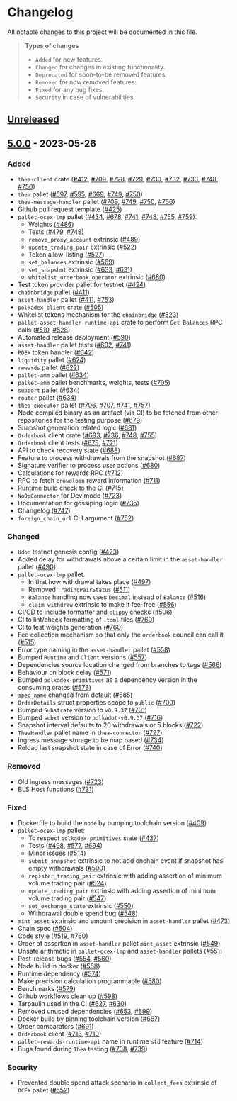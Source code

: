 # Changelog

All notable changes to this project will be documented in this file.

> **Types of changes**
> - `Added` for new features.
> - `Changed` for changes in existing functionality.
> - `Deprecated` for soon-to-be removed features.
> - `Removed` for now removed features.
> - `Fixed` for any bug fixes.
> - `Security` in case of vulnerabilities.

## [Unreleased]

## [5.0.0] - 2023-05-26

### Added

- `thea-client` crate ([#412], [#709], [#728], [#729], [#730], [#732], [#733], [#748], [#750])
- `thea` pallet ([#597], [#595], [#669], [#749], [#750])
- `thea-message-handler` pallet ([#709], [#749], [#750], [#756])
- Github pull request template ([#425])
- `pallet-ocex-lmp` pallet ([#434], [#678], [#741], [#748], [#755], [#759]):
  - Weights ([#486])
  - Tests ([#479], [#748])
  - `remove_proxy_account` extrinsic ([#489])
  - `update_trading_pair` extrinsic ([#522])
  - Token allow-listing ([#527])
  - `set_balances` extrinsic ([#569])
  - `set_snapshot` extrinsic ([#633], [#631])
  - `whitelist_orderbook_operator` extrinsic ([#680])
- Test token provider pallet for testnet ([#424])
- `chainbridge` pallet ([#411])
-  `asset-handler` pallet ([#411], [#753])
- `polkadex-client` crate ([#505])
- Whitelist tokens mechanism for the `chainbridge` ([#523])
- `pallet-asset-handler-runtime-api` crate to perform `Get Balances` RPC calls ([#510], [#528])
- Automated release deployment ([#590])
- `asset-handler` pallet tests ([#602], [#741])
- `PDEX` token handler ([#642])
- `liquidity` pallet ([#624])
- `rewards` pallet ([#622])
- `pallet-amm` pallet ([#634])
- `pallet-amm` pallet benchmarks, weights, tests ([#705])
- `support` pallet ([#634])
- `router` pallet ([#634])
- `thea-executor` pallet ([#706], [#707], [#741], [#757])
- Node compiled binary as an artifact (via CI) to be fetched from other repositories for the testing purpose ([#679])
- Snapshot generation related logic ([#681])
- `Orderbook` client crate ([#693], [#736], [#748], [#755])
- `Orderbook` client tests ([#675], [#721])
- API to check recovery state ([#688])
- Feature to process withdrawals from the snapshot ([#687])
- Signature verifier to process user actions ([#680])
- Calculations for rewards RPC ([#712])
- RPC to fetch `crowdloan` reward information ([#711])
- Runtime build check to the CI ([#715])
- `NoOpConnector` for Dev mode ([#723])
- Documentation for gossiping logic ([#735])
- Changelog ([#747])
- `foreign_chain_url` CLI argument ([#752])

### Changed

- `Udon` testnet genesis config ([#423])
- Added delay for withdrawals above a certain limit in the `asset-handler` pallet ([#490])
- `pallet-ocex-lmp` pallet:
    - In that how withdrawal takes place ([#497])
    - Removed `TradingPairStatus` ([#511])
    - `Balance` handling now uses `Decimal` instead of `Balance` ([#516])
    - `claim_withdraw` extrinsic to make it fee-free ([#556])
- CI/CD to include formatter and `clippy` checks ([#506])
- CI to lint/check formatting of `.toml` files ([#760])
- CI to test weights generation ([#760])
- Fee collection mechanism so that only the `orderbook` council can call it ([#515])
- Error type naming in the `asset-handler` pallet ([#558])
- Bumped `Runtime` and `Client` versions ([#557])
- Dependencies source location changed from branches to tags ([#566])
- Behaviour on block delay ([#571])
- Bumped `polkadex-primitives` as a dependency version in the consuming crates ([#576])
- `spec_name` changed from default ([#585])
- `OrderDetails` struct properties scope to `public` ([#700])
- Bumped `Substrate` version to `v0.9.37` ([#701])
- Bumped `subxt` version to `polkadot-v0.9.37` ([#716])
- Snapshot interval defaults to 20 withdrawals or 5 blocks ([#722])
- `TheaHandler` pallet name in `thea-connector` ([#727])
- Ingress message storage to be map based ([#734])
- Reload last snapshot state in case of Error ([#740])

### Removed

- Old ingress messages ([#723])
- BLS Host functions ([#731])

### Fixed

- Dockerfile to build the `node` by bumping toolchain version ([#409])
- `pallet-ocex-lmp` pallet:
  - To respect `polkadex-primitives` state ([#437])
  - Tests ([#498], [#577], [#694])
  - Minor issues ([#514])
  - `submit_snapshot` extrinsic to not add onchain event if snapshot has empty withdrawals ([#500])
  - `register_trading_pair` extrinsic with adding assertion of minimum volume trading pair ([#524])
  - `update_trading_pair` extrinsic with adding assertion of minimum volume trading pair ([#547])
  - `set_exchange_state` extrinsic ([#550])
  - Withdrawal double spend bug ([#548])
- `mint_asset` extrinsic and amount precision in `asset-handler` pallet ([#473])
- Chain spec ([#504])
- Code style ([#519], [#760])
- Order of assertion in `asset-handler` pallet `mint_asset` extrinsic ([#549])
- Unsafe arithmetic in `pallet-ocex-lmp` and `asset-handler` pallets ([#551])
- Post-release bugs ([#554], [#560])
- Node build in docker ([#568])
- Runtime dependency ([#574])
- Make precision calculation programmable ([#580])
- Benchmarks ([#579])
- Github workflows clean up ([#598])
- Tarpaulin used in the CI ([#627], [#630])
- Removed unused dependencies ([#653], [#699])
- Docker build by pinning toolchain version ([#667])
- Order comparators ([#691])
- `Orderbook` client ([#713], [#710])
- `pallet-rewards-runtime-api` name in runtime `std` feature ([#714])
- Bugs found during `Thea` testing ([#738], [#739])

### Security

- Prevented double spend attack scenario in `collect_fees` extrinsic of `OCEX` pallet ([#552])

[unreleased]: https://github.com/Polkadex-Substrate/Polkadex/compare/v4.0.0...HEAD
[5.0.0]: https://github.com/Polkadex-Substrate/Polkadex/compare/v4.0.0...v5.0.0

[#409]: https://github.com/Polkadex-Substrate/Polkadex/pull/409
[#411]: https://github.com/Polkadex-Substrate/Polkadex/pull/411
[#412]: https://github.com/Polkadex-Substrate/Polkadex/pull/412
[#423]: https://github.com/Polkadex-Substrate/Polkadex/pull/423
[#424]: https://github.com/Polkadex-Substrate/Polkadex/pull/424
[#425]: https://github.com/Polkadex-Substrate/Polkadex/pull/425
[#434]: https://github.com/Polkadex-Substrate/Polkadex/pull/434
[#437]: https://github.com/Polkadex-Substrate/Polkadex/pull/437
[#473]: https://github.com/Polkadex-Substrate/Polkadex/pull/473
[#479]: https://github.com/Polkadex-Substrate/Polkadex/pull/479
[#486]: https://github.com/Polkadex-Substrate/Polkadex/pull/486
[#489]: https://github.com/Polkadex-Substrate/Polkadex/pull/489
[#490]: https://github.com/Polkadex-Substrate/Polkadex/pull/490
[#497]: https://github.com/Polkadex-Substrate/Polkadex/pull/497
[#498]: https://github.com/Polkadex-Substrate/Polkadex/pull/498
[#500]: https://github.com/Polkadex-Substrate/Polkadex/pull/500
[#504]: https://github.com/Polkadex-Substrate/Polkadex/pull/504
[#505]: https://github.com/Polkadex-Substrate/Polkadex/pull/505
[#506]: https://github.com/Polkadex-Substrate/Polkadex/pull/506
[#510]: https://github.com/Polkadex-Substrate/Polkadex/pull/510
[#511]: https://github.com/Polkadex-Substrate/Polkadex/pull/511
[#514]: https://github.com/Polkadex-Substrate/Polkadex/pull/514
[#515]: https://github.com/Polkadex-Substrate/Polkadex/pull/515
[#516]: https://github.com/Polkadex-Substrate/Polkadex/pull/516
[#519]: https://github.com/Polkadex-Substrate/Polkadex/pull/519
[#522]: https://github.com/Polkadex-Substrate/Polkadex/pull/522
[#523]: https://github.com/Polkadex-Substrate/Polkadex/pull/523
[#524]: https://github.com/Polkadex-Substrate/Polkadex/pull/524
[#527]: https://github.com/Polkadex-Substrate/Polkadex/pull/527
[#528]: https://github.com/Polkadex-Substrate/Polkadex/pull/528
[#547]: https://github.com/Polkadex-Substrate/Polkadex/pull/547
[#548]: https://github.com/Polkadex-Substrate/Polkadex/pull/548
[#549]: https://github.com/Polkadex-Substrate/Polkadex/pull/549
[#550]: https://github.com/Polkadex-Substrate/Polkadex/pull/550
[#551]: https://github.com/Polkadex-Substrate/Polkadex/pull/551
[#552]: https://github.com/Polkadex-Substrate/Polkadex/pull/552
[#554]: https://github.com/Polkadex-Substrate/Polkadex/pull/554
[#556]: https://github.com/Polkadex-Substrate/Polkadex/pull/556
[#557]: https://github.com/Polkadex-Substrate/Polkadex/pull/557
[#558]: https://github.com/Polkadex-Substrate/Polkadex/pull/558
[#560]: https://github.com/Polkadex-Substrate/Polkadex/pull/560
[#566]: https://github.com/Polkadex-Substrate/Polkadex/pull/566
[#568]: https://github.com/Polkadex-Substrate/Polkadex/pull/568
[#569]: https://github.com/Polkadex-Substrate/Polkadex/pull/569
[#571]: https://github.com/Polkadex-Substrate/Polkadex/pull/571
[#574]: https://github.com/Polkadex-Substrate/Polkadex/pull/574
[#576]: https://github.com/Polkadex-Substrate/Polkadex/pull/576
[#577]: https://github.com/Polkadex-Substrate/Polkadex/pull/577
[#579]: https://github.com/Polkadex-Substrate/Polkadex/pull/579
[#580]: https://github.com/Polkadex-Substrate/Polkadex/pull/580
[#585]: https://github.com/Polkadex-Substrate/Polkadex/pull/585
[#590]: https://github.com/Polkadex-Substrate/Polkadex/pull/590
[#595]: https://github.com/Polkadex-Substrate/Polkadex/pull/595
[#597]: https://github.com/Polkadex-Substrate/Polkadex/pull/597
[#598]: https://github.com/Polkadex-Substrate/Polkadex/pull/598
[#602]: https://github.com/Polkadex-Substrate/Polkadex/pull/602
[#622]: https://github.com/Polkadex-Substrate/Polkadex/pull/622
[#624]: https://github.com/Polkadex-Substrate/Polkadex/pull/624
[#627]: https://github.com/Polkadex-Substrate/Polkadex/pull/627
[#630]: https://github.com/Polkadex-Substrate/Polkadex/pull/630
[#631]: https://github.com/Polkadex-Substrate/Polkadex/pull/631
[#633]: https://github.com/Polkadex-Substrate/Polkadex/pull/633
[#634]: https://github.com/Polkadex-Substrate/Polkadex/pull/634
[#642]: https://github.com/Polkadex-Substrate/Polkadex/pull/642
[#653]: https://github.com/Polkadex-Substrate/Polkadex/pull/653
[#667]: https://github.com/Polkadex-Substrate/Polkadex/pull/667
[#669]: https://github.com/Polkadex-Substrate/Polkadex/pull/669
[#675]: https://github.com/Polkadex-Substrate/Polkadex/pull/675
[#678]: https://github.com/Polkadex-Substrate/Polkadex/pull/678
[#679]: https://github.com/Polkadex-Substrate/Polkadex/pull/679
[#680]: https://github.com/Polkadex-Substrate/Polkadex/pull/680
[#681]: https://github.com/Polkadex-Substrate/Polkadex/pull/681
[#687]: https://github.com/Polkadex-Substrate/Polkadex/pull/687
[#688]: https://github.com/Polkadex-Substrate/Polkadex/pull/688
[#691]: https://github.com/Polkadex-Substrate/Polkadex/pull/691
[#693]: https://github.com/Polkadex-Substrate/Polkadex/pull/693
[#694]: https://github.com/Polkadex-Substrate/Polkadex/pull/694
[#699]: https://github.com/Polkadex-Substrate/Polkadex/pull/699
[#700]: https://github.com/Polkadex-Substrate/Polkadex/pull/700
[#701]: https://github.com/Polkadex-Substrate/Polkadex/pull/701
[#705]: https://github.com/Polkadex-Substrate/Polkadex/pull/705
[#706]: https://github.com/Polkadex-Substrate/Polkadex/pull/706
[#707]: https://github.com/Polkadex-Substrate/Polkadex/pull/707
[#709]: https://github.com/Polkadex-Substrate/Polkadex/pull/709
[#710]: https://github.com/Polkadex-Substrate/Polkadex/pull/710
[#711]: https://github.com/Polkadex-Substrate/Polkadex/pull/711
[#712]: https://github.com/Polkadex-Substrate/Polkadex/pull/712
[#713]: https://github.com/Polkadex-Substrate/Polkadex/pull/713
[#714]: https://github.com/Polkadex-Substrate/Polkadex/pull/714
[#715]: https://github.com/Polkadex-Substrate/Polkadex/pull/715
[#716]: https://github.com/Polkadex-Substrate/Polkadex/pull/716
[#721]: https://github.com/Polkadex-Substrate/Polkadex/pull/721
[#722]: https://github.com/Polkadex-Substrate/Polkadex/pull/722
[#723]: https://github.com/Polkadex-Substrate/Polkadex/pull/723
[#727]: https://github.com/Polkadex-Substrate/Polkadex/pull/727
[#728]: https://github.com/Polkadex-Substrate/Polkadex/pull/728
[#729]: https://github.com/Polkadex-Substrate/Polkadex/pull/729
[#730]: https://github.com/Polkadex-Substrate/Polkadex/pull/730
[#731]: https://github.com/Polkadex-Substrate/Polkadex/pull/731
[#732]: https://github.com/Polkadex-Substrate/Polkadex/pull/732
[#733]: https://github.com/Polkadex-Substrate/Polkadex/pull/733
[#734]: https://github.com/Polkadex-Substrate/Polkadex/pull/734
[#735]: https://github.com/Polkadex-Substrate/Polkadex/pull/735
[#736]: https://github.com/Polkadex-Substrate/Polkadex/pull/736
[#738]: https://github.com/Polkadex-Substrate/Polkadex/pull/738
[#739]: https://github.com/Polkadex-Substrate/Polkadex/pull/739
[#740]: https://github.com/Polkadex-Substrate/Polkadex/pull/740
[#741]: https://github.com/Polkadex-Substrate/Polkadex/pull/741
[#747]: https://github.com/Polkadex-Substrate/Polkadex/pull/747
[#748]: https://github.com/Polkadex-Substrate/Polkadex/pull/748
[#749]: https://github.com/Polkadex-Substrate/Polkadex/pull/749
[#750]: https://github.com/Polkadex-Substrate/Polkadex/pull/750
[#752]: https://github.com/Polkadex-Substrate/Polkadex/pull/752
[#753]: https://github.com/Polkadex-Substrate/Polkadex/pull/753
[#755]: https://github.com/Polkadex-Substrate/Polkadex/pull/755
[#756]: https://github.com/Polkadex-Substrate/Polkadex/pull/756
[#757]: https://github.com/Polkadex-Substrate/Polkadex/pull/757
[#759]: https://github.com/Polkadex-Substrate/Polkadex/pull/759
[#760]: https://github.com/Polkadex-Substrate/Polkadex/pull/760
